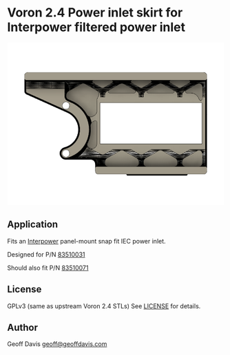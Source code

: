Voron 2.4 Power inlet skirt for Interpower filtered power inlet
===

![Voron Interpower power inlet skirt v2](Voron%20Power%20inlet%20v2.png)

Application
---

Fits an [Interpower](https://interpower.com) panel-mount snap fit IEC power inlet.

Designed for P/N [83510031](https://www.interpower.com/cgi-bin/ic.cgi/p35form.p?w_part=83510031)

Should also fit P/N [83510071](https://www.interpower.com/cgi-bin/ic.cgi/p35form.p?w_part=83510071)

License
---

GPLv3 (same as upstream Voron 2.4 STLs)
See [LICENSE](LICENSE) for details.

Author
---

Geoff Davis <geoff@geoffdavis.com>
